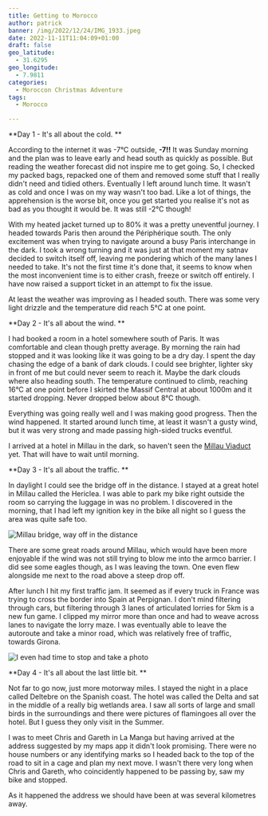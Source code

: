 ```yaml
---
title: Getting to Morocco
author: patrick
banner: /img/2022/12/24/IMG_1933.jpeg
date: 2022-11-11T11:04:09+01:00
draft: false
geo_latitude:
  - 31.6295
geo_longitude:
  - 7.9811
categories:
  - Moroccon Christmas Adventure
tags:
  - Morocco

---
```


**Day 1 - It's all about the cold. **

According to the internet it was -7°C outside, **-7!!** It was Sunday morning and the plan was to leave early and head south as quickly as possible. But reading the weather forecast did not inspire me to get going. So, I checked my packed bags, repacked one of them and removed some stuff that I really didn't need and tidied others. Eventually I left around lunch time. It wasn't as cold and once I was on my way wasn't too bad. Like a lot of things, the apprehension is the worse bit, once you get started you realise it's not as bad as you thought it would be. It was still -2°C though!

With my heated jacket turned up to 80% it was a pretty uneventful journey. I headed towards Paris then around the Périphérique south. The only excitement was when trying to navigate around a busy Paris interchange in the dark. I took a wrong turning and it was just at that moment my satnav decided to switch itself off, leaving me pondering which of the many lanes I needed to take. It's not the first time it's done that, it seems to know when the most inconvenient time is to either crash, freeze or switch off entirely. I have now raised a support ticket in an attempt to fix the issue.

At least the weather was improving as I headed south. There was some very light drizzle and the temperature did reach 5°C at one point.

**Day 2 - It's all about the wind. **

I had booked a room in a hotel somewhere south of Paris. It was comfortable and clean though pretty average. By morning the rain had stopped and it was looking like it was going to be a dry day. I spent the day chasing the edge of a bank of dark clouds. I could see brighter, lighter sky in front of me but could never seem to reach it. Maybe the dark clouds where also heading south. The temperature continued to climb, reaching 16°C at one point before I skirted the Massif Central at about 1000m and it started dropping. Never dropped below about 8°C though. 

Everything was going really well and I was making good progress. Then the wind happened. It started around lunch time, at least it wasn't a gusty wind, but it was very strong and made passing high-sided trucks eventful. 

I arrived at a hotel in Millau in the dark, so haven't seen the [Millau Viaduct](https://en.wikipedia.org/wiki/Millau_Viaduct?wprov=sfti1) yet. That will have to wait until morning. 

**Day 3 - It's all about the traffic. **

In daylight I could see the bridge off in the distance. I stayed at a great hotel in Millau called the Hericlea. I was able to park my bike right outside the room so carrying the luggage in was no problem. I discovered in the morning, that I had left my ignition key in the bike all night so I guess the area was quite safe too.

![Millau bridge, way off in the distance](/img/2022/12/20/IMG_1905.jpeg)

There are some great roads around Millau, which would have been more enjoyable if the wind was not still trying to blow me into the armco barrier. I did see some eagles though, as I was leaving the town. One even flew alongside me next to the road above a steep drop off. 

After lunch I hit my first traffic jam. It seemed as if every truck in France was trying to cross the border into Spain at Perpignan. I don't mind filtering through cars, but filtering through 3 lanes of articulated lorries for 5km is a new fun game. I clipped my mirror more than once and had to weave across lanes to navigate the lorry maze. I was eventually able to leave the autoroute and take a minor road, which was relatively free of traffic, towards Girona.

![I even had time to stop and take a photo](img/2022/12/20/IMG_1906.jpeg)

**Day 4 - It's all about the last little bit. **

Not far to go now, just more motorway miles. I stayed the night in a place called Deltebre on the Spanish coast. The hotel was called the Delta and sat in the middle of a really big wetlands area. I saw all sorts of large and small birds in the surroundings and there were pictures of flamingoes all over the hotel. But I guess they only visit in the Summer.

I was to meet Chris and Gareth in La Manga but having arrived at the address suggested by my maps app it didn't look promising. There were no house numbers or any identifying marks so I headed back to the top of the road to sit in a cage and plan my next move. I wasn't there very long when Chris and Gareth, who coincidently happened to be passing by, saw my bike and stopped.

As it happened the address we should have been at was several kilometres away. 
